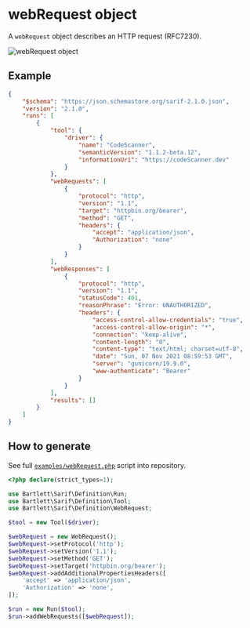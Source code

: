 <!-- markdownlint-disable MD013 -->
# webRequest object

A `webRequest` object describes an HTTP request (RFC7230).

![webRequest object](../assets/images/reference-web-request.graphviz.svg)

## Example

```json
{
    "$schema": "https://json.schemastore.org/sarif-2.1.0.json",
    "version": "2.1.0",
    "runs": [
        {
            "tool": {
                "driver": {
                    "name": "CodeScanner",
                    "semanticVersion": "1.1.2-beta.12",
                    "informationUri": "https://codeScanner.dev"
                }
            },
            "webRequests": [
                {
                    "protocol": "http",
                    "version": "1.1",
                    "target": "httpbin.org/bearer",
                    "method": "GET",
                    "headers": {
                        "accept": "application/json",
                        "Authorization": "none"
                    }
                }
            ],
            "webResponses": [
                {
                    "protocol": "http",
                    "version": "1.1",
                    "statusCode": 401,
                    "reasonPhrase": "Error: UNAUTHORIZED",
                    "headers": {
                        "access-control-allow-credentials": "true",
                        "access-control-allow-origin": "*",
                        "connection": "keep-alive",
                        "content-length": "0",
                        "content-type": "text/html; charset=utf-8",
                        "date": "Sun, 07 Nov 2021 08:59:53 GMT",
                        "server": "gunicorn/19.9.0",
                        "www-authenticate": "Bearer"
                    }
                }
            ],
            "results": []
        }
    ]
}
```

## How to generate

See full [`examples/webRequest.php`][example-script] script into repository.

[example-script]: https://github.com/llaville/sarif-php-sdk/blob/master/examples/webRequest.php

```php
<?php declare(strict_types=1);

use Bartlett\Sarif\Definition\Run;
use Bartlett\Sarif\Definition\Tool;
use Bartlett\Sarif\Definition\WebRequest;

$tool = new Tool($driver);

$webRequest = new WebRequest();
$webRequest->setProtocol('http');
$webRequest->setVersion('1.1');
$webRequest->setMethod('GET');
$webRequest->setTarget('httpbin.org/bearer');
$webRequest->addAdditionalPropertiesHeaders([
    'accept' => 'application/json',
    'Authorization' => 'none',
]);

$run = new Run($tool);
$run->addWebRequests([$webRequest]);

```
